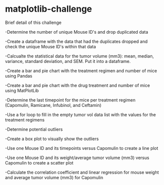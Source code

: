 # matplotlib-challenge

Brief detail of this challenge

-Determine the number of unique Mouse ID's and drop duplicated data

-Create a dataframe with the data that had the duplicates dropped and check the unique Mouse ID's within that data

-Calcualte the statistical data for the tumor volume (mm3): mean, median, variance, standard deviation, and SEM. Put it into a dataframe.

-Create a bar and pie chart with the treatment regimen and number of mice using Pandas

-Create a bar and pie chart with the drug treatment and number of mice using MatPlotLib

-Determine the last timepoint for the mice per treatment regimen (Capomulin, Ramicane, Infubinol, and Ceftamin) 

-Use a for loop to fill in the empty tumor vol data list with the values for the treatment regimens

-Determine potential outliers

-Create a box plot to visually show the outliers

-Use one Mouse ID and its timepoints versus Capomulin to create a line plot

-Use one Mouse ID and its weight/average tumor volume (mm3) versus Capomulin to create a scatter plot

-Calculate the correlation coefficient and linear regression for mouse weight and average tumor volume (mm3) for Capomulin